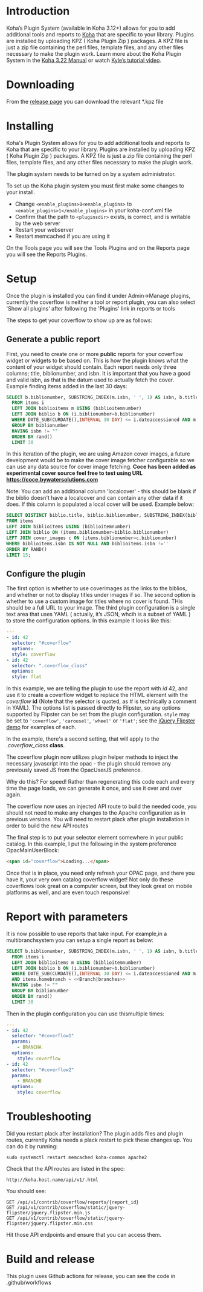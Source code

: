 # Introduction

Koha’s Plugin System (available in Koha 3.12+) allows for you to add additional tools and reports to [Koha](http://koha-community.org) that are specific to your library. Plugins are installed by uploading KPZ ( Koha Plugin Zip ) packages. A KPZ file is just a zip file containing the perl files, template files, and any other files necessary to make the plugin work. Learn more about the Koha Plugin System in the [Koha 3.22 Manual](http://manual.koha-community.org/3.22/en/pluginsystem.html) or watch [Kyle’s tutorial video](http://bywatersolutions.com/2013/01/23/koha-plugin-system-coming-soon/).

# Downloading

From the [release page](https://github.com/bywatersolutions/koha-plugin-coverflow/releases) you can download the relevant *.kpz file

# Installing

Koha's Plugin System allows for you to add additional tools and reports to Koha that are specific to your library. Plugins are installed by uploading KPZ ( Koha Plugin Zip ) packages. A KPZ file is just a zip file containing the perl files, template files, and any other files necessary to make the plugin work.

The plugin system needs to be turned on by a system administrator.

To set up the Koha plugin system you must first make some changes to your install.

* Change `<enable_plugins>0<enable_plugins>` to `<enable_plugins>1</enable_plugins>` in your koha-conf.xml file
* Confirm that the path to `<pluginsdir>` exists, is correct, and is writable by the web server
* Restart your webserver
* Restart memcached if you are using it

On the Tools page you will see the Tools Plugins and on the Reports page you will see the Reports Plugins.

# Setup

Once the plugin is installed you can find it under Admin->Manage plugins, currently the coverflow is neither a tool or report plugin, you can also select 'Show all plugins' after following the 'Plugins' link in reports or tools

The steps to get your coverflow to show up are as follows:

## Generate a public report

First, you need to create one or more **public** reports for your coverflow widget or widgets to be based on. This is how the plugin knows what the content of your widget should contain. Each report needs only three columns; title, biblionumber, and isbn. It is important that you have a good and valid isbn, as that is the datum used to actually fetch the cover. Example finding items added in the last 30 days:

```SQL
SELECT b.biblionumber, SUBSTRING_INDEX(m.isbn, ' ', 1) AS isbn, b.title
  FROM items i
  LEFT JOIN biblioitems m USING (biblioitemnumber)
  LEFT JOIN biblio b ON (i.biblionumber=b.biblionumber)
  WHERE DATE_SUB(CURDATE(),INTERVAL 30 DAY) <= i.dateaccessioned AND m.isbn IS NOT NULL AND m.isbn != ''
  GROUP BY biblionumber
  HAVING isbn != ""
  ORDER BY rand()
  LIMIT 30
```

In this iteration of the plugin, we are using Amazon cover images, a future development would be to make the cover image fetcher configurable so we can use any data source for cover image fetching. **Coce has been added as experimental cover source feel free to test using URL https://coce.bywatersolutions.com**

Note: You can add an additional column 'localcover' - this should be blank if the biblio doesn't have a localcover and can contain any other data if it does. If this column is populated a local cover will be used. Example below:

```SQL
SELECT DISTINCT biblio.title, biblio.biblionumber, SUBSTRING_INDEX(biblioitems.isbn, ' ', 1) AS isbn, c.imagenumber AS localcover
FROM items
LEFT JOIN biblioitems USING (biblioitemnumber)
LEFT JOIN biblio ON (items.biblionumber=biblio.biblionumber)
LEFT JOIN cover_images c ON (items.biblionumber=c.biblionumber)
WHERE biblioitems.isbn IS NOT NULL AND biblioitems.isbn !=''
ORDER BY RAND()
LIMIT 15;
```

## Configure the plugin

The first option is whether to use coverimages as the links to the biblios, and whether or not to display titles under images if so.
The second option is whether to use a custom image for titles where no cover is found. THis should be a full URL to your image.
The third plugin configuration is a single text area that uses YAML ( actually, it’s JSON, whcih is a subset of YAML ) to store the configuration options. In this example it looks like this:

```YAML
---
- id: 42
  selector: "#coverflow"
  options:
  style: coverflow
- id: 42
  selector: ".coverflow_class"
  options:
  style: flat
```

In this example, we are telling the plugin to use the report with _id_ 42, and use it to create a coverflow widget to replace the HTML element with the _coverflow_ **id** (Note that the selector is quoted, as _#_ is technically a comment in YAML). The options list is passed directly to Flipster, so any options supported by Flipster can be set from the plugin configuration. `style` may be set to `'coverflow'`, `'carousel'`, `'wheel'` or `'flat'`; see the [jQuery Flipster demo](http://brokensquare.com/Code/jquery-flipster/demo/) for examples of each.

In the example, there's a second setting, that will apply to the *.coverflow_class* **class**.

The coverflow plugin now utilizes plugin helper methods to inject the necessary javascript into the opac - the plugin should remove any previously saved JS from the OpacUserJS preference.

Why do this? For speed! Rather than regenerating this code each and every time the page loads, we can generate it once, and use it over and over again.

The coverflow now uses an injected API route to build the needed code, you should not need to make any changes to the Apache configuration as in previous versions. You will need to restart plack after plugin installation in order to build the new API routes

The final step is to put your selector element somewhere in your public catalog. In this example, I put the following in the system preference OpacMainUserBlock:

```HTML
<span id="coverflow">Loading...</span>
```

Once that is in place, you need only refresh your OPAC page, and there you have it, your very own catalog coverflow widget! Not only do these coverflows look great on a computer screen, but they look great on mobile platforms as well, and are even touch responsive!
# Report with parameters
It is now possible to use reports that take input. For example,in a multibranchsystem you can setup a single report as below:

```SQL
SELECT b.biblionumber, SUBSTRING_INDEX(m.isbn, ' ', 1) AS isbn, b.title
  FROM items i
  LEFT JOIN biblioitems m USING (biblioitemnumber)
  LEFT JOIN biblio b ON (i.biblionumber=b.biblionumber)
  WHERE DATE_SUB(CURDATE(),INTERVAL 30 DAY) <= i.dateaccessioned AND m.isbn IS NOT NULL AND m.isbn != ''
  AND items.homebranch = <<Branch|branches>>
  HAVING isbn != ""
  GROUP BY biblionumber
  ORDER BY rand()
  LIMIT 30
```

Then in the plugin configuration you can use thismultiple times:

```YAML
---
- id: 42
  selector: "#coverflow1"
  params:
    - BRANCHA
  options:
    style: coverflow
- id: 42
  selector: "#coverflow2"
  params:
    - BRANCHB
  options:
    style: coverflow
```

# Troubleshooting

Did you restart plack after installation? The plugin adds files and plugin routes, currently Koha needs
a plack restart to pick these changes up. You can do it by running:

```Shell
sudo systemctl restart memcached koha-common apache2
```

Check that the API routes are listed in the spec:

```
http://koha.host.name/api/v1/.html
```

You should see:

```
GET /api/v1/contrib/coverflow/reports/{report_id}
GET /api/v1/contrib/coverflow/static/jquery-flipster/jquery.flipster.min.js
GET /api/v1/contrib/coverflow/static/jquery-flipster/jquery.flipster.min.css
```

Hit those API endpoints and ensure that you can access them.

# Build and release

This plugin uses Github actions for release, you can see the code in .github/workflows

